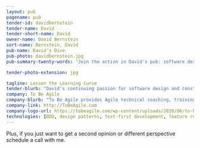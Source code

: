 ```yaml
---
layout: pub
pagename: pub
tender-id: davidbernstein
tender-name: David
tender-short-name: David
owner-name: David Bernstein
sort-name: Bernstein, David
pub-name: David's Dive
pub-photo: davidbernstein.jpg
pub-summary-twenty-words: "Join the action in David's pub: software design, legacy code, and more."

tender-photo-extension: jpg

tagline: Lessen the Learning Curve
tender-blurb: "David's continuing passion for software design and construction has led him to train more than 10,000 professional software developers for clients that have included Fortune 500 firms such as Microsoft, IBM, Yahoo, State Farm, Vanguard, and many others. Since 2006, he has devoted his consulting practice to providing organizations with training and coaching for software developers and teams transitioning to Agile, Scrum, and Extreme Programming practices. His award-winning book, Beyond Legacy Code: Nine Practices to Extend the Life (and Value) of Your Software, describes the value and reasoning behind the Agile technical practices."
company: To Be Agile
company-blurb: "To Be Agile provides Agile technical coaching, training, and consulting focusing on Extreme Programming practices that support rapidly building maintainable code."
company-link: http://ToBeAgile.com
company-logo-url: https://tobeagile.com/wp-content/uploads/2020/06/to-be-agile-logo-words.png
technologies: [BDD, design patterns, test-first development, feature refinement, refactoring]
---
```

Plus, if you just want to get a second opinion or different perspective schedule a call with me. 

